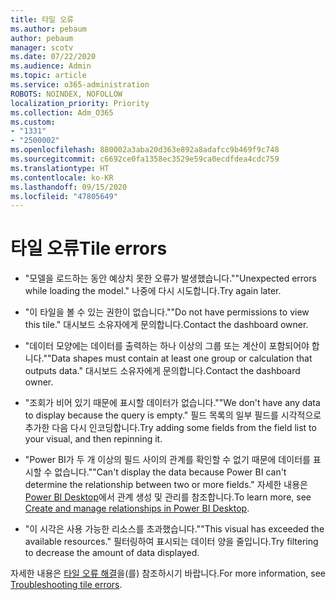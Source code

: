 ```yaml
---
title: 타일 오류
ms.author: pebaum
author: pebaum
manager: scotv
ms.date: 07/22/2020
ms.audience: Admin
ms.topic: article
ms.service: o365-administration
ROBOTS: NOINDEX, NOFOLLOW
localization_priority: Priority
ms.collection: Adm_O365
ms.custom:
- "1331"
- "2500002"
ms.openlocfilehash: 880002a3aba20d363e892a8adafcc9b469f9c748
ms.sourcegitcommit: c6692ce0fa1358ec3529e59ca0ecdfdea4cdc759
ms.translationtype: HT
ms.contentlocale: ko-KR
ms.lasthandoff: 09/15/2020
ms.locfileid: "47805649"
---
```

# <a name="tile-errors"></a><span data-ttu-id="929fd-102">타일 오류</span><span class="sxs-lookup"><span data-stu-id="929fd-102">Tile errors</span></span>

- <span data-ttu-id="929fd-103">"모델을 로드하는 동안 예상치 못한 오류가 발생했습니다."</span><span class="sxs-lookup"><span data-stu-id="929fd-103">"Unexpected errors while loading the model."</span></span> <span data-ttu-id="929fd-104">나중에 다시 시도합니다.</span><span class="sxs-lookup"><span data-stu-id="929fd-104">Try again later.</span></span>

- <span data-ttu-id="929fd-105">"이 타일을 볼 수 있는 권한이 없습니다."</span><span class="sxs-lookup"><span data-stu-id="929fd-105">"Do not have permissions to view this tile."</span></span> <span data-ttu-id="929fd-106">대시보드 소유자에게 문의합니다.</span><span class="sxs-lookup"><span data-stu-id="929fd-106">Contact the dashboard owner.</span></span>

- <span data-ttu-id="929fd-107">"데이터 모양에는 데이터를 출력하는 하나 이상의 그룹 또는 계산이 포함되어야 합니다."</span><span class="sxs-lookup"><span data-stu-id="929fd-107">"Data shapes must contain at least one group or calculation that outputs data."</span></span> <span data-ttu-id="929fd-108">대시보드 소유자에게 문의합니다.</span><span class="sxs-lookup"><span data-stu-id="929fd-108">Contact the dashboard owner.</span></span>

- <span data-ttu-id="929fd-109">"조회가 비어 있기 때문에 표시할 데이터가 없습니다."</span><span class="sxs-lookup"><span data-stu-id="929fd-109">"We don't have any data to display because the query is empty."</span></span> <span data-ttu-id="929fd-110">필드 목록의 일부 필드를 시각적으로 추가한 다음 다시 인코딩합니다.</span><span class="sxs-lookup"><span data-stu-id="929fd-110">Try adding some fields from the field list to your visual, and then repinning it.</span></span>

- <span data-ttu-id="929fd-111">"Power BI가 두 개 이상의 필드 사이의 관계를 확인할 수 없기 때문에 데이터를 표시할 수 없습니다."</span><span class="sxs-lookup"><span data-stu-id="929fd-111">"Can't display the data because Power BI can't determine the relationship between two or more fields."</span></span> <span data-ttu-id="929fd-112">자세한 내용은 [Power BI Desktop](https://docs.microsoft.com/power-bi/desktop-create-and-manage-relationships)에서 관계 생성 및 관리를 참조합니다.</span><span class="sxs-lookup"><span data-stu-id="929fd-112">To learn more, see [Create and manage relationships in Power BI Desktop](https://docs.microsoft.com/power-bi/desktop-create-and-manage-relationships).</span></span>

- <span data-ttu-id="929fd-113">"이 시각은 사용 가능한 리소스를 초과했습니다."</span><span class="sxs-lookup"><span data-stu-id="929fd-113">"This visual has exceeded the available resources."</span></span> <span data-ttu-id="929fd-114">필터링하여 표시되는 데이터 양을 줄입니다.</span><span class="sxs-lookup"><span data-stu-id="929fd-114">Try filtering to decrease the amount of data displayed.</span></span>

<span data-ttu-id="929fd-115">자세한 내용은 [타일 오류 해결](https://docs.microsoft.com/power-bi/refresh-troubleshooting-tile-errors)을(를) 참조하시기 바랍니다.</span><span class="sxs-lookup"><span data-stu-id="929fd-115">For more information, see [Troubleshooting tile errors](https://docs.microsoft.com/power-bi/refresh-troubleshooting-tile-errors).</span></span>